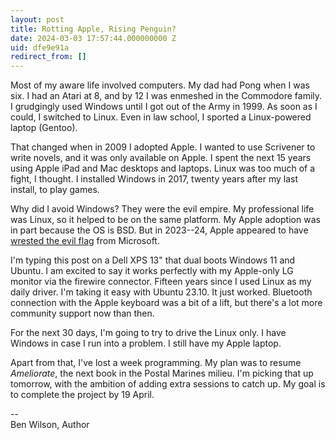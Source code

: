 ```yaml
---
layout: post
title: Rotting Apple, Rising Penguin?
date: 2024-03-03 17:57:44.000000000 Z
uid: dfe9e91a
redirect_from: []
---
```

Most of my aware life involved computers. My dad had Pong when I was six. I had an Atari at 8, and by 12 I was enmeshed in the Commodore family. I grudgingly used Windows until I got out of the Army in 1999. As soon as I could, I switched to Linux. Even in law school, I sported a Linux-powered laptop (Gentoo).   
  
That changed when in 2009 I adopted Apple. I wanted to use Scrivener to write novels, and it was only available on Apple. I spent the next 15 years using Apple iPad and Mac desktops and laptops. Linux was too much of a fight, I thought. I installed Windows in 2017, twenty years after my last install, to play games.  
  
Why did I avoid Windows? They were the evil empire. My professional life was Linux, so it helped to be on the same platform. My Apple adoption was in part because the OS is BSD. But in 2023--24, Apple appeared to have [wrested the evil flag](https://world.hey.com/dhh/apple-s-new-extortion-regime-to-keep-big-app-makers-d4d03ea9) from Microsoft.  
  
I'm typing this post on a Dell XPS 13" that dual boots Windows 11 and Ubuntu. I am excited to say it works perfectly with my Apple-only LG monitor via the firewire connector. Fifteen years since I used Linux as my daily driver. I'm taking it easy with Ubuntu 23.10. It just worked. Bluetooth connection with the Apple keyboard was a bit of a lift, but there's a lot more community support now than then.  
  
For the next 30 days, I'm going to try to drive the Linux only. I have Windows in case I run into a problem. I still have my Apple laptop.  
  
Apart from that, I've lost a week programming. My plan was to resume _Ameliorate_, the next book in the Postal Marines milieu. I'm picking that up tomorrow, with the ambition of adding extra sessions to catch up. My goal is to complete the project by 19 April.  
  

--&nbsp;  
Ben Wilson, Author


